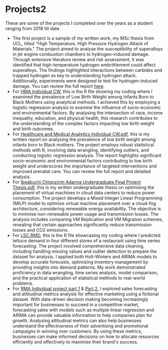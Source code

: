  # Projects2
 These are some of the projects I completed over the years as a student ranging from 2018 till date.
 - The first project is a sample of my written work, my MSc thesis from UCL, titled "High Temperature, High Pressure Hydrogen Attack of Materials."
   The project aimed to analyse the susceptibility of superalloys in jet engine combustion chambers to hydrogen-induced damage. Through extensive literature review and risk assessment,
   it was identified that high-temperature hydrogen embrittlement could affect superalloys. The findings highlighted interactions between carbides and trapped hydrogen as key to understanding hydrogen attack.
    Additionally, experiments were designed to test for hydrogen-induced damage. You can review the full report [here](Chigozirim%20Adanna%20Ibeabuchi%20(MSc%20Thesis).pdf).
 - For [HMA Individual CW](HMA%20Individual%20CW.Rmd), this is the R file showing my coding where I examined the prevalence of Low Birth Weight among Infants Born to Black Mothers using analytical methods.
   I achieved this by employing a logistic regression analysis to examine the influence of socio-economic and environmental factors.
   By analysing the intersection of race, income inequality, education, and physical health, this research contributes to the understanding of the complex factors impacting low birth weight and birth outcomes.
 - For [Healthcare and Medical Analytics Individual CW.pdf](Healthcare%20and%20Medical%20Analytics%20Individual%20CW.pdf), this is my written report on analysing the prevalence of low birth weight among infants born to Black mothers.
   The project employs robust statistical methods with R, involving data wrangling, identifying outliers, and conducting logistic regression analysis.
   The report highlights significant socio-economic and environmental factors contributing to low birth weight and underscores the importance of targeted interventions and improved prenatal care.
   You can review the full report and detailed analysis.
 - For [Ibeabuchi Chigozirim Adanna Undergraduate Final Project Thesis.pdf](Ibeabuchi%20Chigozirim%20Adanna%20Undergraduate%20Final%20Project%20Thesis.pdf), this is my written undergraduate thesis on optimising the placement of virtual machines in cloud data centers to reduce power consumption.
   The project develops a Mixed Integer Linear Programming (MILP) model to optimize virtual machine placement over a cloud-fog architecture, considering renewable energy availability.
   The objective is to minimise non-renewable power usage and transmission losses.
   The analysis includes comparing VM Replication and VM Migration schemes, revealing that certain approaches significantly reduce transmission losses and CO2 emissions.
 - For [LSC.RMD](LSC.Rmd), this is the R file showcasing my coding where I predicted lettuce demand in four different stores of a restaurant using time series forecasting.
  The project involved comprehensive data cleaning, including handling missing values and outlier detection to prepare the dataset for analysis.
  I applied both Holt-Winters and ARIMA models to develop accurate forecasts, optimizing inventory management by providing insights into demand patterns.
  My work demonstrated proficiency in data wrangling, time series analysis, model comparison, and the practical application of statistical methods to real-world problems.
 - For [RMA Individual project part 1](RMA%20Individual%20Project.Rmd)  & [Part 2](RMA%20Individual%20Project%20Part%202.Rmd), I  explored sales forecasting and attitudinal metrics analysis for effective marketing using a fictional dataset.
   With data-driven decision making becoming increasingly important for businesses to succeed in a competitive market, forecasting sales with models such as multiple linear regression and ARIMA can provide valuable information to help companies plan for growth.
   Analysing attitudinal metrics can also help businesses understand the effectiveness of their advertising and promotional campaigns in winning over customers.
   By using these metrics, businesses can make informed decisions on how to allocate resources efficiently and effectively to maximise their brand's success.
